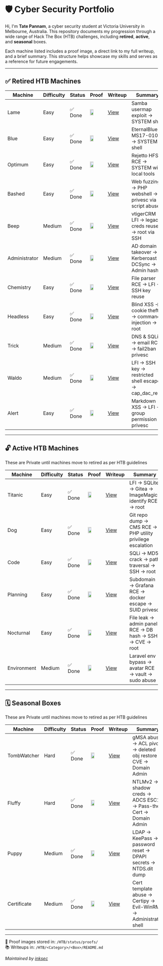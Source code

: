 # 🛡️ Cyber Security Portfolio

Hi, I'm **Tate Pannam**, a cyber security student at Victoria University in Melbourne, Australia. This repository documents my progression through a wide range of Hack The Box (HTB) challenges, including **retired**, **active**, and **seasonal** boxes.

Each machine listed includes a proof image, a direct link to my full writeup, and a brief summary. This structure helps showcase my skills and serves as a reference for future engagements.

---

## ✅ Retired HTB Machines

| Machine        | Difficulty | Status  | Proof                                                  | Writeup                                                                                                 | Summary                                                    |
|----------------|------------|---------|---------------------------------------------------------|---------------------------------------------------------------------------------------------------------|-------------------------------------------------------------|
| Lame           | Easy       | ✅ Done | <img src="https://github.com/inkedqt/ctf-active/blob/main/HTB/status/proofs/lame.png" style="width:50%;" />         | [View](https://github.com/inkedqt/ctf-writeups/tree/main/HTB/Retired/Lame)                             | Samba usermap exploit → SYSTEM shell                       |
| Blue           | Easy       | ✅ Done | <img src="https://github.com/inkedqt/ctf-active/blob/main/HTB/status/proofs/blue.png" style="width:50%;" />         | [View](https://github.com/inkedqt/ctf-writeups/tree/main/HTB/Retired/Blue)                             | EternalBlue MS17-010 → SYSTEM shell                        |
| Optimum        | Easy       | ✅ Done | <img src="https://github.com/inkedqt/ctf-active/blob/main/HTB/status/proofs/optimum.png" style="width:50%;" />      | [View](https://github.com/inkedqt/ctf-writeups/tree/main/HTB/Retired/Optimum)                          | Rejetto HFS RCE → SYSTEM with local tools                  |
| Bashed         | Easy       | ✅ Done | <img src="https://github.com/inkedqt/ctf-active/blob/main/HTB/status/proofs/bashed.png" style="width:50%;" />       | [View](https://github.com/inkedqt/ctf-writeups/tree/main/HTB/Retired/Bashed)                           | Web fuzzing → PHP webshell → privesc via script abuse      |
| Beep           | Medium     | ✅ Done | <img src="https://github.com/inkedqt/ctf-active/blob/main/HTB/status/proofs/beep.png" style="width:50%;" />         | [View](https://github.com/inkedqt/ctf-writeups/tree/main/HTB/Retired/Beep)                             | vtigerCRM LFI → legacy creds reuse → root via SSH          |
| Administrator  | Medium     | ✅ Done | <img src="https://github.com/inkedqt/ctf-active/blob/main/HTB/status/proofs/administrator.png" style="width:50%;" />| [View](https://github.com/inkedqt/ctf-writeups/tree/main/HTB/Retired/Administrator)                    | AD domain takeover → Kerberoast → DCSync → Admin hash      |
| Chemistry      | Easy       | ✅ Done | <img src="https://github.com/inkedqt/ctf-active/blob/main/HTB/status/proofs/chemistry.png" style="width:50%;" />    | [View](https://github.com/inkedqt/ctf-writeups/tree/main/HTB/Retired/Chemistry)                        | File parser RCE → LFI → SSH key reuse                      |
| Headless       | Easy       | ✅ Done | <img src="https://github.com/inkedqt/ctf-active/blob/main/HTB/status/proofs/headless.png" style="width:50%;" />     | [View](https://github.com/inkedqt/ctf-writeups/tree/main/HTB/Retired/Headless)                         | Blind XSS → cookie theft → command injection → root        |
| Trick          | Medium     | ✅ Done | <img src="https://github.com/inkedqt/ctf-active/blob/main/HTB/status/proofs/trick.png" style="width:50%;" />        | [View](https://github.com/inkedqt/ctf-writeups/tree/main/HTB/Retired/Trick)                            | DNS & SQLi → email RCE → fail2ban privesc                  |
| Waldo          | Medium     | ✅ Done | <img src="https://github.com/inkedqt/ctf-active/blob/main/HTB/status/proofs/waldo.png" style="width:50%;" />        | [View](https://github.com/inkedqt/ctf-writeups/tree/main/HTB/Retired/Waldo)                            | LFI → SSH key → restricted shell escape → cap_dac_read     |
| Alert          | Easy       | ✅ Done | <img src="https://github.com/inkedqt/ctf-active/blob/main/HTB/status/proofs/alert.png" style="width:50%;" />        | [View](https://github.com/inkedqt/ctf-writeups/tree/main/HTB/Retired/Alert)                            | Markdown XSS → LFI → group permission privesc              |

---

## 🔓 Active HTB Machines
These are Private until machines move to retired as per HTB guidelines

| Machine     | Difficulty | Status  | Proof                                                  | Writeup                                                                                                 | Summary                                                    |
|-------------|------------|---------|---------------------------------------------------------|---------------------------------------------------------------------------------------------------------|-------------------------------------------------------------|
| Titanic     | Easy       | ✅ Done | <img src="https://github.com/inkedqt/ctf-active/blob/main/HTB/status/proofs/titanic.png" style="width:50%;" />     | [View](https://github.com/inkedqt/ctf-active/tree/main/HTB/Active/Titanic)                             | LFI → SQLite → Gitea → ImageMagick identify RCE → root     |
| Dog         | Easy       | ✅ Done | <img src="https://github.com/inkedqt/ctf-active/blob/main/HTB/status/proofs/dog.png" style="width:50%;" />         | [View](https://github.com/inkedqt/ctf-active/tree/main/HTB/Active/Dog)                               | Git repo dump → CMS RCE → PHP utility privilege escalation |
| Code        | Easy       | ✅ Done | <img src="https://github.com/inkedqt/ctf-active/blob/main/HTB/status/proofs/code.png" style="width:50%;" />        | [View](https://github.com/inkedqt/ctf-active/tree/main/HTB/Active/Code)                              | SQLi → MD5 crack → path traversal → SSH → root             |
| Planning    | Easy       | ✅ Done | <img src="https://github.com/inkedqt/ctf-active/blob/main/HTB/status/proofs/planning.png" style="width:50%;" />    | [View](https://github.com/inkedqt/ctf-active/tree/main/HTB/Active/Planning)                            | Subdomain → Grafana RCE → docker escape → SUID privesc     |
| Nocturnal   | Easy       | ✅ Done | <img src="https://github.com/inkedqt/ctf-active/blob/main/HTB/status/proofs/nocturnal.png" style="width:50%;" />   | [View](https://github.com/inkedqt/ctf-active/tree/main/HTB/Active/Nocturnal)                           | File leak → admin panel RCE → DB hash → SSH → CVE → root   |
| Environment | Medium     | ✅ Done | <img src="https://github.com/inkedqt/ctf-active/blob/main/HTB/status/proofs/environment.png" style="width:50%;" /> | [View](https://github.com/inkedqt/ctf-active/tree/main/HTB/Active/Environment)                         | Laravel env bypass → avatar RCE → vault → sudo abuse       |

---

## 🗓️ Seasonal Boxes
These are Private until machines move to retired as per HTB guidelines

| Machine       | Difficulty | Status  | Proof                                                  | Writeup                                                                                                 | Summary                                                    |
|---------------|------------|---------|---------------------------------------------------------|---------------------------------------------------------------------------------------------------------|-------------------------------------------------------------|
| TombWatcher   | Hard       | ✅ Done | <img src="https://github.com/inkedqt/ctf-active/blob/main/HTB/status/proofs/tombwatcher.png" style="width:50%;" /> | [View](https://github.com/inkedqt/ctf-active/tree/main/HTB/Active/Tombwatcher)                         | gMSA abuse → ACL pivot → deleted obj restore → CVE → Domain Admin |
| Fluffy        | Hard       | ✅ Done | <img src="https://github.com/inkedqt/ctf-active/blob/main/HTB/status/proofs/fluffy.png" style="width:50%;" />     | [View](https://github.com/inkedqt/ctf-active/tree/main/HTB/Active/Fluffy)                              | NTLMv2 → shadow creds → ADCS ESC1 → Pass-the-Cert → Domain Admin |
| Puppy         | Medium     | ✅ Done | <img src="https://github.com/inkedqt/ctf-active/blob/main/HTB/status/proofs/puppy.png" style="width:50%;" />      | [View](https://github.com/inkedqt/ctf-active/tree/main/HTB/Active/Puppy)                               | LDAP → KeePass → password reset → DPAPI secrets → NTDS.dit dump |
| Certificate   | Medium     | ✅ Done | <img src="https://github.com/inkedqt/ctf-active/blob/main/HTB/status/proofs/certificate.png" style="width:50%;" />| [View](https://github.com/inkedqt/ctf-active/tree/main/HTB/Active/Certificate)                       | Cert template abuse → Certipy → Evil-WinRM → Administrator shell |

---

📂 Proof images stored in: `/HTB/status/proofs/`  
📚 Writeups in: `/HTB/<Category>/<Box>/README.md`

*Maintained by [inksec](https://github.com/inkedqt)*

